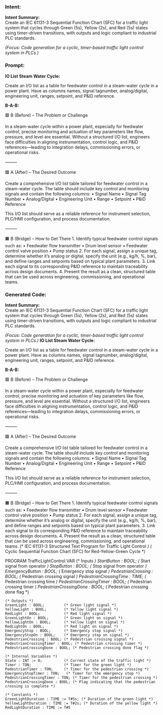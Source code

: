 ### Intent:
**Intent Summary:**  
Create an IEC 61131-3 Sequential Function Chart (SFC) for a traffic light system that cycles through Green (5s), Yellow (2s), and Red (5s) states using timer-driven transitions, with outputs and logic compliant to industrial PLC standards.  

*(Focus: Code generation for a cyclic, timer-based traffic light control system in PLCs.)*

### Prompt:
**IO List Steam Water Cycle:**

Create an I/O list as a table for feedwater control in a steam-water cycle in a power plant. Have as columns names, signal tagnumber, analog/digital, engineering unit, ranges, setpoint, and P&ID reference.

**B-A-B:**

🟥 B (Before) – The Problem or Challenge

In a steam-water cycle within a power plant, especially for feedwater control, precise monitoring and actuation of key parameters like flow, pressure, and level are essential. Without a structured I/O list, engineers face difficulties in aligning instrumentation, control logic, and P&ID references—leading to integration delays, commissioning errors, or operational risks.

⸻

🟩 A (After) – The Desired Outcome

Create a comprehensive I/O list table tailored for feedwater control in a steam-water cycle. The table should include key control and monitoring signals and contain the following columns:
	•	Signal Name
	•	Signal Tag Number
	•	Analog/Digital
	•	Engineering Unit
	•	Range
	•	Setpoint
	•	P&ID Reference

This I/O list should serve as a reliable reference for instrument selection, PLC/HMI configuration, and process documentation.

⸻

🟧 B (Bridge) – How to Get There
	1.	Identify typical feedwater control signals such as:
	•	Feedwater flow transmitter
	•	Drum level sensor
	•	Feedwater control valve position
	•	Pump status
	2.	For each signal, assign a unique tag, determine whether it’s analog or digital, specify the unit (e.g., kg/h, %, bar), and define ranges and setpoints based on typical plant parameters.
	3.	Link each signal to its corresponding P&ID reference to maintain traceability across design documents.
	4.	Present the result as a clean, structured table that can be used across engineering, commissioning, and operational teams.

### Generated Code:
**Intent Summary:**  
Create an IEC 61131-3 Sequential Function Chart (SFC) for a traffic light system that cycles through Green (5s), Yellow (2s), and Red (5s) states using timer-driven transitions, with outputs and logic compliant to industrial PLC standards.  

*(Focus: Code generation for a cyclic, timer-based traffic light control system in PLCs.)*
**IO List Steam Water Cycle:**

Create an I/O list as a table for feedwater control in a steam-water cycle in a power plant. Have as columns names, signal tagnumber, analog/digital, engineering unit, ranges, setpoint, and P&ID reference.

**B-A-B:**

🟥 B (Before) – The Problem or Challenge

In a steam-water cycle within a power plant, especially for feedwater control, precise monitoring and actuation of key parameters like flow, pressure, and level are essential. Without a structured I/O list, engineers face difficulties in aligning instrumentation, control logic, and P&ID references—leading to integration delays, commissioning errors, or operational risks.

⸻

🟩 A (After) – The Desired Outcome

Create a comprehensive I/O list table tailored for feedwater control in a steam-water cycle. The table should include key control and monitoring signals and contain the following columns:
	•	Signal Name
	•	Signal Tag Number
	•	Analog/Digital
	•	Engineering Unit
	•	Range
	•	Setpoint
	•	P&ID Reference

This I/O list should serve as a reliable reference for instrument selection, PLC/HMI configuration, and process documentation.

⸻

🟧 B (Bridge) – How to Get There
	1.	Identify typical feedwater control signals such as:
	•	Feedwater flow transmitter
	•	Drum level sensor
	•	Feedwater control valve position
	•	Pump status
	2.	For each signal, assign a unique tag, determine whether it’s analog or digital, specify the unit (e.g., kg/h, %, bar), and define ranges and setpoints based on typical plant parameters.
	3.	Link each signal to its corresponding P&ID reference to maintain traceability across design documents.
	4.	Present the result as a clean, structured table that can be used across engineering, commissioning, and operational teams.
(* IEC 61131-3 Structured Text Program for Traffic Light Control *)
(* Cyclic Sequential Function Chart (SFC) for Red-Yellow-Green Cycle *)

PROGRAM TrafficLightControl
VAR
    (* Inputs *)
    StartButton : BOOL;         (* Start signal from operator *)
    StopButton : BOOL;         (* Stop signal from operator *)
    EmergencyButton : BOOL;    (* Emergency stop signal *)
    PedestrianCrossing : BOOL; (* Pedestrian crossing signal *)
    PedestrianCrossingTime : TIME; (* Pedestrian crossing time *)
    PedestrianCrossingTimer : BOOL; (* Pedestrian crossing timer *)
    PedestrianCrossingDone : BOOL; (* Pedestrian crossing done flag *)

    (* Outputs *)
    GreenLight : BOOL;         (* Green light signal *)
    YellowLight : BOOL;        (* Yellow light signal *)
    RedLight : BOOL;           (* Red light signal *)
    GreenLightOn : BOOL;       (* Green light on signal *)
    YellowLightOn : BOOL;      (* Yellow light on signal *)
    RedLightOn : BOOL;         (* Red light on signal *)
    EmergencyStop : BOOL;      (* Emergency stop signal *)
    EmergencyStopOn : BOOL;    (* Emergency stop on signal *)
    PedestrianCrossing : BOOL; (* Pedestrian crossing signal *)
    PedestrianCrossingTimer : BOOL; (* Pedestrian crossing timer *)
    PedestrianCrossingDone : BOOL; (* Pedestrian crossing done flag *)

    (* Internal Variables *)
    State : INT := 0;          (* Current state of the traffic light *)
    Timer : TON;               (* Timer for the green light *)
    PedestrianTimer : TON;     (* Timer for the pedestrian crossing *)
    EmergencyStopTimer : TON;   (* Timer for the emergency stop *)
    PedestrianCrossingTimer : TON; (* Timer for the pedestrian crossing *)
    PedestrianCrossingDone : BOOL; (* Flag indicating that the pedestrian crossing is complete *)

    (* Constants *)
    GreenLightDuration : TIME := T#5s; (* Duration of the green light *)
    YellowLightDuration : TIME := T#2s; (* Duration of the yellow light *)
    RedLightDuration : TIME := T#5
